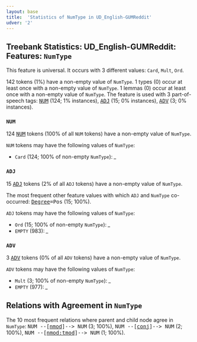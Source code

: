```yaml
---
layout: base
title:  'Statistics of NumType in UD_English-GUMReddit'
udver: '2'
---
```


## Treebank Statistics: UD_English-GUMReddit: Features: `NumType`

This feature is universal.
It occurs with 3 different values: `Card`, `Mult`, `Ord`.

142 tokens (1%) have a non-empty value of `NumType`.
1 types (0) occur at least once with a non-empty value of `NumType`.
1 lemmas (0) occur at least once with a non-empty value of `NumType`.
The feature is used with 3 part-of-speech tags: <tt><a href="en_gumreddit-pos-NUM.html">NUM</a></tt> (124; 1% instances), <tt><a href="en_gumreddit-pos-ADJ.html">ADJ</a></tt> (15; 0% instances), <tt><a href="en_gumreddit-pos-ADV.html">ADV</a></tt> (3; 0% instances).

### `NUM`

124 <tt><a href="en_gumreddit-pos-NUM.html">NUM</a></tt> tokens (100% of all `NUM` tokens) have a non-empty value of `NumType`.

`NUM` tokens may have the following values of `NumType`:

* `Card` (124; 100% of non-empty `NumType`): <em>_</em>

### `ADJ`

15 <tt><a href="en_gumreddit-pos-ADJ.html">ADJ</a></tt> tokens (2% of all `ADJ` tokens) have a non-empty value of `NumType`.

The most frequent other feature values with which `ADJ` and `NumType` co-occurred: <tt><a href="en_gumreddit-feat-Degree.html">Degree</a></tt><tt>=Pos</tt> (15; 100%).

`ADJ` tokens may have the following values of `NumType`:

* `Ord` (15; 100% of non-empty `NumType`): <em>_</em>
* `EMPTY` (983): <em>_</em>

### `ADV`

3 <tt><a href="en_gumreddit-pos-ADV.html">ADV</a></tt> tokens (0% of all `ADV` tokens) have a non-empty value of `NumType`.

`ADV` tokens may have the following values of `NumType`:

* `Mult` (3; 100% of non-empty `NumType`): <em>_</em>
* `EMPTY` (977): <em>_</em>

## Relations with Agreement in `NumType`

The 10 most frequent relations where parent and child node agree in `NumType`:
<tt>NUM --[<tt><a href="en_gumreddit-dep-nmod.html">nmod</a></tt>]--> NUM</tt> (3; 100%),
<tt>NUM --[<tt><a href="en_gumreddit-dep-conj.html">conj</a></tt>]--> NUM</tt> (2; 100%),
<tt>NUM --[<tt><a href="en_gumreddit-dep-nmod-tmod.html">nmod:tmod</a></tt>]--> NUM</tt> (1; 100%).

